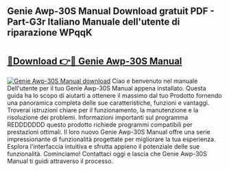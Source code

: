 ## Genie Awp-30S Manual Download gratuit PDF - Part-G3r Italiano Manuale dell'utente di riparazione WPqqK

# <h2><a href="http://dfbdzs7.blite.top/?on=Genie+Awp-30S+Manual">🔗Download 👉🔴 Genie Awp-30S Manual</a></h2>

[![Genie Awp-30S Manual download](https://i.imgur.com/lujVjoI.png)](http://dfbdzs7.blite.top/?on=Genie+Awp-30S+Manual)
Ciao e benvenuto nel manuale Dell'utente per il tuo Genie Awp-30S Manual appena installato. Questa guida ha lo scopo di aiutarti a ottenere il massimo dal tuo Prodotto fornendo una panoramica completa delle sue caratteristiche, funzioni e vantaggi. Troverai istruzioni chiare per il funzionamento, la manutenzione e la risoluzione dei problemi. Informazioni importanti sul programma REDDDDDDD questo prodotto richiede programmi compatibili per prestazioni ottimali. Il loro nuovo Genie Awp-30S Manual offre una serie impressionante di funzionalità progettate per migliorare la tua esperienza. Esplora l'interfaccia intuitiva e sfrutta appieno il potenziale delle sue funzionalità. Cominciamo! Contattaci oggi e lascia che Genie Awp-30S Manual ti guidi attraverso il processo.
